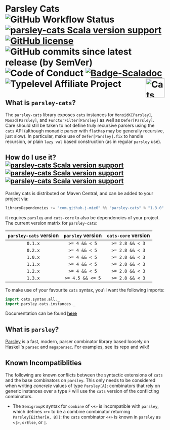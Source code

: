 # Parsley Cats ![GitHub Workflow Status](https://img.shields.io/github/actions/workflow/status/j-mie6/parsley-cats/ci.yml?branch=master) [![parsley-cats Scala version support](https://index.scala-lang.org/j-mie6/parsley-cats/parsley-cats/latest.svg)](https://index.scala-lang.org/j-mie6/parsley-cats/parsley-cats) [![GitHub license](https://img.shields.io/github/license/j-mie6/parsley-cats.svg)](https://github.com/j-mie6/parsley-cats/blob/master/LICENSE) ![GitHub commits since latest release (by SemVer)](https://img.shields.io/github/commits-since/j-mie6/parsley-cats/latest) ![Code of Conduct](https://img.shields.io/badge/Code%20of%20Conduct-Scala-blue.svg) [![Badge-Scaladoc]][Link-Scaladoc] ![Typelevel Affiliate Project](https://img.shields.io/badge/typelevel-affiliate%20project-FFB4B5.svg) <a href="https://typelevel.org/cats/"><img src="https://typelevel.org/cats/img/cats-badge.svg" height="60px" align="right" alt="Cats friendly" /></a>

## What is `parsley-cats`?
The `parsley-cats` library exposes `cats` instances for `MonoidK[Parsley]`, `Monad[Parsley]`, and `FunctorFilter[Parsley]` as well as `Defer[Parsley]`.
Care should still be taken to not define truly recursive parsers using the `cats` API (although monadic parser with `flatMap`
may be generally recursive, just slow). In particular, make use of `Defer[Parsley].fix`
to handle recursion, or plain `lazy val` based construction (as in regular `parsley` use).

## How do I use it? [![parsley-cats Scala version support](https://index.scala-lang.org/j-mie6/parsley-cats/parsley-cats/latest-by-scala-version.svg?platform=jvm)](https://index.scala-lang.org/j-mie6/parsley-cats/parsley-cats) [![parsley-cats Scala version support](https://index.scala-lang.org/j-mie6/parsley-cats/parsley-cats/latest-by-scala-version.svg?platform=sjs1)](https://index.scala-lang.org/j-mie6/parsley-cats/parsley-cats) [![parsley-cats Scala version support](https://index.scala-lang.org/j-mie6/parsley-cats/parsley-cats/latest-by-scala-version.svg?platform=native0.4)](https://index.scala-lang.org/j-mie6/parsley-cats/parsley-cats)

Parsley cats is distributed on Maven Central, and can be added to your project via:

```scala
libraryDependencies += "com.github.j-mie6" %% "parsley-cats" % "1.3.0"
```

it requires `parsley` and `cats-core` to also be dependencies of your project. The current version
matrix for `parsley-cats`:

| `parsley-cats` version | `parsley` version | `cats-core` version |
| :--------------------: | :---------------: | :-----------------: |
| `0.1.x`                | `>= 4 && < 5`     | `>= 2.8 && < 3`     |
| `0.2.x`                | `>= 4 && < 5`     | `>= 2.8 && < 3`     |
| `1.0.x`                | `>= 4 && < 5`     | `>= 2.8 && < 3`     |
| `1.1.x`                | `>= 4 && < 5`     | `>= 2.8 && < 3`     |
| `1.2.x`                | `>= 4 && < 5`     | `>= 2.8 && < 3`     |
| `1.3.x`                | `>= 4.5 && <= 5`  | `>= 2.8 && < 3`     |

To make use of your favourite `cats` syntax, you'll want the following imports:

```scala
import cats.syntax.all._
import parsley.cats.instances._
```

Documentation can be found [**here**][Link-Scaladoc]

## What is `parsley`?

[Parsley](https://github.com/j-mie6/parsley) is a fast, modern, parser combinator library based loosely on Haskell's `parsec` and
`megaparsec`. For examples, see its repo and wiki!

## Known Incompatiblities
The following are known conflicts between the syntactic extensions of `cats` and the base combinators on `parsley`. This only needs to be considered when writing _concrete_ values of type `Parsley[A]`: combinators that rely on generic instances over a type `F` will use the `cats` version of the conflicting combinators.

* The `SemigroupK` syntax for `combine` of `<+>` is incompatible with `parsley`, which defines
  `<+>` to be a combine combinator returning `Parsley[Either[A, B]]`: the `cats` combinator `<+>` is known in `parsley` as `<|>`, `orElse`, or `|`.


<!-- examples should go here, but <+> conflicts between parsley and cats,
     which makes examples difficult... -->

<!-- Badges and Links -->


[Link-Scaladoc]: https://javadoc.io/doc/com.github.j-mie6/parsley-cats_2.13/latest/index.html

[Badge-Scaladoc]: https://img.shields.io/badge/documentation-available-green
